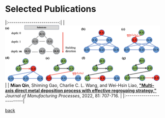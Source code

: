 

# Selected Publications   

|:--------------------------:|
| <img src="assets/img/multi-axis.jpg" alt="drawing" width="1000"/> |
| **Mian Qin**, Shiming Gao, Charlie C. L. Wang, and Wei-Hsin Liao, [**"Multi-axis direct metal deposition process with effective regrouping strategy,"**](https://doi.org/10.1016/j.jmapro.2022.07.024) *Journal of Manufacturing Processes*, 2022, 81: 707-716. |
|:--------------------------|





[back](./)
